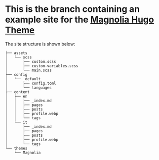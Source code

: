 # This is the branch containing an example site for the [Magnolia Hugo Theme](https://github.com/ololiuhqui/magnolia-free-hugo-theme/tree/main)

The site structure is shown below:

```
├── assets
│   └── scss
│       ├── custom.scss
│       ├── custom-variables.scss
│       └── main.scss
├── config
│   └── _default
│       ├── config.toml
│       └── languages
├── content
│   ├── en
│   │   ├── _index.md
│   │   ├── pages
│   │   ├── posts
│   │   ├── profile.webp
│   │   └── tags
│   └── it
│       ├── _index.md
│       ├── pages
│       ├── posts
│       ├── profile.webp
│       └── tags
└── themes
    └── Magnolia
```
